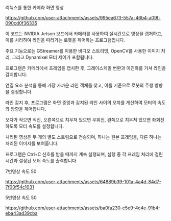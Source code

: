

리눅스를 통한 카메라 화면 영상

https://github.com/user-attachments/assets/995ea673-557a-46b4-a09f-090cd0f36335

이 코드는 NVIDIA Jetson 보드에서 카메라를 사용하여 실시간으로 영상을 캡처하고, 이를 처리하여 라인을 따라가는 로봇을 제어하는 프로그램입니다. 

주요 기능으로는 GStreamer를 이용한 비디오 스트리밍, OpenCV를 사용한 이미지 처리, 그리고 Dynamixel 모터 제어가 포함됩니다. 

프로그램은 카메라에서 프레임을 캡처한 후, 그레이스케일 변환과 이진화를 거쳐 라인을 감지합니다. 

연결 요소 분석을 통해 가장 가까운 라인 객체를 찾고, 이를 기준으로 로봇의 주행 방향을 결정합니다.

라인 감지 후, 프로그램은 화면 중앙과 감지된 라인 사이의 오차를 계산하여 모터의 속도와 방향을 제어합니다. 

오차가 작으면 직진, 오른쪽으로 치우쳐 있으면 우회전, 왼쪽으로 치우쳐 있으면 좌회전하도록 모터 속도를 설정합니다. 

처리된 영상은 두 개의 별도 스트림으로 전송되며, 하나는 원본 프레임을, 다른 하나는 처리된 이미지를 보여줍니다. 

프로그램은 Ctrl+C 신호를 받을 때까지 계속 실행되며, 실행 중 각 프레임 처리에 걸린 시간과 설정된 모터 속도를 출력합니다

7번영상 속도 50

https://github.com/user-attachments/assets/64889b39-101a-4a4d-84d7-7f00f54c1031

5번영상 속도 50

https://github.com/user-attachments/assets/ba0fa230-c5e9-4c4e-91b4-eba43ad39cba

